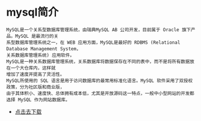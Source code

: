 # mysql简介
    MySQL是一个关系型数据库管理系统，由瑞典MySQL AB 公司开发，目前属于 Oracle 旗下产品。MySQL 是最流行的关
    系型数据库管理系统之一，在 WEB 应用方面，MySQL是最好的 RDBMS (Relational Database Management System，
    关系数据库管理系统) 应用软件。
    MySQL是一种关系数据库管理系统，关系数据库将数据保存在不同的表中，而不是将所有数据放在一个大仓库内，这样就
    增加了速度并提高了灵活性。
    MySQL所使用的 SQL 语言是用于访问数据库的最常用标准化语言。MySQL 软件采用了双授权政策，分为社区版和商业版，
    由于其体积小、速度快、总体拥有成本低，尤其是开放源码这一特点，一般中小型网站的开发都选择 MySQL 作为网站数据库。
    
* [点击去下载](https://www.mysql.com/downloads/)